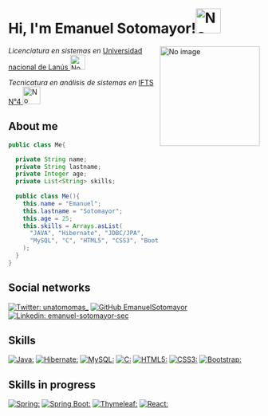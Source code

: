 <h1>Hi, I'm Emanuel Sotomayor!<img src="https://i.pinimg.com/originals/1b/34/df/1b34dfc0a9bf5563e0f960a24b6862db.gif" alt="No image" width="50"/></h1>
<img src="https://i.pinimg.com/originals/03/d2/84/03d28495bbd28615c9aef77a1dd6274f.gif" alt="No image" align="right" width="200"/>
<p><em>Licenciatura en sistemas en </em><a href="http://www.unla.edu.ar/" target="_blank">Universidad nacional de Lanús </a><img src="https://media.giphy.com/media/tOAOc4dz63hGm0tLqt/giphy.gif" alt="No image" width="30"/></p>
<p><em>Tecnicatura en análisis de sistemas en </em><a href="http://www.unla.edu.ar/" target="_blank">IFTS N°4 </a><img src="https://media.giphy.com/media/UEQQNxLdEgDXq1Aseh/giphy.gif" alt="No image" width="35"/></p>

<h2>About me</h2>

```java
public class Me{

  private String name;
  private String lastname;
  private Integer age;
  private List<String> skills;
  
  public class Me(){
    this.name = "Emanuel";
    this.lastname = "Sotomayor";
    this.age = 25;
    this.skills = Arrays.asList(
      "JAVA", "Hibernate", "JDBC/JPA",
      "MySQL", "C", "HTML5", "CSS3", "Bootstrap"
    );
  }
}
```
<h2>Social networks</h2>

[![Twitter: unatomomas_](https://img.shields.io/badge/Twitter-1DA1F2?style=for-the-badge&logo=twitter&logoColor=white)](https://twitter.com/unatomomas_) 
[![GitHub EmanuelSotomayor](https://img.shields.io/badge/GitHub-100000?style=for-the-badge&logo=github&logoColor=white)](https://github.com/EmanuelSotomayor)
[![Linkedin: emanuel-sotomayor-sec](https://img.shields.io/badge/LinkedIn-0077B5?style=for-the-badge&logo=linkedin&logoColor=white)](https://www.linkedin.com/in/emanuel-sotomayor-sec/)

<h2>Skills</h2>

[![Java:](https://img.shields.io/badge/Programming-Java-59666C?style=for-the-badge&logo=Java&labelColor=990000)]()
[![Hibernate:](https://img.shields.io/badge/Framework-Hibernate-59666C?style=for-the-badge&logo=Hibernate&labelColor=8E620E)]()
[![MySQL:](https://img.shields.io/badge/DBMS-MySQL-59666C?style=for-the-badge&logo=MySQL&logoColor=white&labelColor=4169E1)]()
[![C:](https://img.shields.io/badge/Programming-C-59666C?style=for-the-badge&logo=c&logoColor=white&labelColor=239120)]()
[![HTML5:](https://img.shields.io/badge/Markup-HTML5-59666C?style=for-the-badge&logo=html5&logoColor=white&labelColor=E34F26)]()
[![CSS3:](https://img.shields.io/badge/Styling-CSS3-59666C?style=for-the-badge&logo=css3&logoColor=white&labelColor=1572B6)]()
[![Bootstrap:](https://img.shields.io/badge/Styling-Bootstrap-59666C?style=for-the-badge&logo=bootstrap&logoColor=white&labelColor=7952B3)]()

<h2>Skills in progress</h2>

[![Spring:](https://img.shields.io/badge/Framework-Spring-59666C?style=for-the-badge&logo=Spring&logoColor=white&labelColor=6DB33F)]()
[![Spring Boot:](https://img.shields.io/badge/Framework-SpringBoot-59666C?style=for-the-badge&logo=Springboot&logoColor=white&labelColor=6DB33F)]()
[![Thymeleaf:](https://img.shields.io/badge/Server-Thymeleaf-59666C?style=for-the-badge&logo=Thymeleaf&logoColor=white&labelColor=005F0F)]()
[![React:](https://img.shields.io/badge/Framework-React-59666C?style=for-the-badge&logo=React&logoColor=white&labelColor=61DAFB)]()
